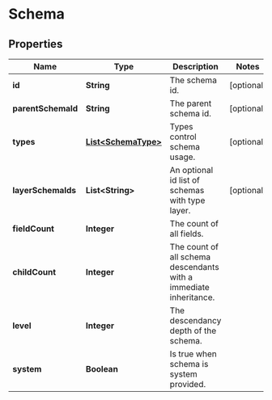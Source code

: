 
# Schema

## Properties
Name | Type | Description | Notes
------------ | ------------- | ------------- | -------------
**id** | **String** | The schema id. |  [optional]
**parentSchemaId** | **String** | The parent schema id. |  [optional]
**types** | [**List&lt;SchemaType&gt;**](SchemaType.md) | Types control schema usage. |  [optional]
**layerSchemaIds** | **List&lt;String&gt;** | An optional id list of schemas with type layer. |  [optional]
**fieldCount** | **Integer** | The count of all fields. | 
**childCount** | **Integer** | The count of all schema descendants with a immediate inheritance. | 
**level** | **Integer** | The descendancy depth of the schema. | 
**system** | **Boolean** | Is true when schema is system provided. | 



